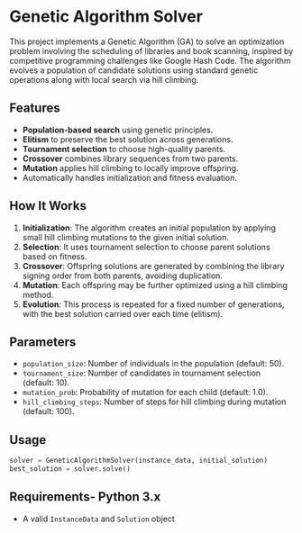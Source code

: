 # Genetic Algorithm Solver

This project implements a Genetic Algorithm (GA) to solve an optimization problem involving the scheduling of libraries and book scanning, inspired by competitive programming challenges like Google Hash Code. The algorithm evolves a population of candidate solutions using standard genetic operations along with local search via hill climbing.

## Features

- **Population-based search** using genetic principles.
- **Elitism** to preserve the best solution across generations.
- **Tournament selection** to choose high-quality parents.
- **Crossover** combines library sequences from two parents.
- **Mutation** applies hill climbing to locally improve offspring.
- Automatically handles initialization and fitness evaluation.

## How It Works

1. **Initialization**: The algorithm creates an initial population by applying small hill climbing mutations to the given initial solution.
2. **Selection**: It uses tournament selection to choose parent solutions based on fitness.
3. **Crossover**: Offspring solutions are generated by combining the library signing order from both parents, avoiding duplication.
4. **Mutation**: Each offspring may be further optimized using a hill climbing method.
5. **Evolution**: This process is repeated for a fixed number of generations, with the best solution carried over each time (elitism).

## Parameters

- `population_size`: Number of individuals in the population (default: 50).
- `tournament_size`: Number of candidates in tournament selection (default: 10).
- `mutation_prob`: Probability of mutation for each child (default: 1.0).
- `hill_climbing_steps`: Number of steps for hill climbing during mutation (default: 100).

## Usage

```python
solver = GeneticAlgorithmSolver(instance_data, initial_solution)
best_solution = solver.solve()
```

## Requirements- Python 3.x
- A valid `InstanceData` and `Solution` object